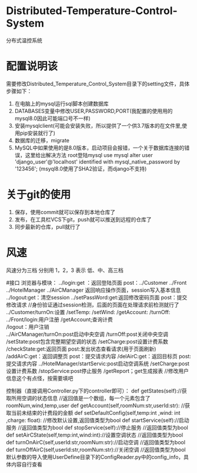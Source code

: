 # Distributed-Temperature-Control-System
分布式温控系统

# 配置说明该
需要修改Distributed_Temperature_Control_System目录下的setting文件，具体步骤如下：
1. 在电脑上的mysql运行sql脚本创建数据库
2. DATABASES变量中修改USER,PASSWORD,PORT(我配置的使用用的mysql8.0因此可能端口号不一样)
3. 安装mysqlclient(可能会安装失败，所以提供了一个供3.7版本的在文件里,使用pip安装就行了)
4. 数据库的迁移，migrate
5. MySQL中如果使用的是8.0版本，启动项目会报错，一个关于数据库连接的错误，这里给出解决方法
    root登陆mysql
       use mysql
        alter user 'django_user'@'localhost' identified with mysql_native_password by '123456';
        (msyql8.0使用了SHA2验证，而django不支持)
        
# 关于git的使用
1. 保存，使用commit就可以保存到本地仓库了
2. 发布，在工具栏VCS下git，push就可以推送到远程的仓库了
3. 同步最新的仓库，pull就行了

# 风速
风速分为三档 分别用 1，2，3 表示 低、中、高三档

#接口
浏览器与模块：
	../login:get ：返回登陆页面
				post：../Customer
						../Front
						../HotelManager
						../AirCManager
						返回响应操作页面，session写入基本信息
	../logout:get：清空session
	../setPassWord:get:返回修改密码页面
						post：提交修改请求
//身份验证通过session检测，后面的页面在处理请求前检测就行了
	../Customer/turnOn:设置
				  /setTemp:
				  /setWind:
				  /getAccount:
				  /turnOff:
	../Front/login:用户注册
			  /getAccount;查询计费		
			  /logout：用户注销		  
	../AirCManager/turnOn:post启动中央空调
					  /turnOff:post关闭中央空调
					  /setState:post包含完整期望空调的状态
					  /setCharge:post设置计费系数
/checkState:get:返回页面
				  post:发出状态查看请求(用于页面刷新)
	              /addAirC:get：返回调整页
								  post：提交请求内容
                 /delAirC:get：返回目标页
								  post:提交请求内容
../HotelManager/startServic:post启动空调系统
					/setCharge:post设置计费系数
					/stopService:post停止服务
				   /getReport；get生成报表
					//修改用户信息这个有点怪，按需要填吧

控制器（直接调用Controller.py下的controller即可）：
def getStates(self)://获取所用空调的状态信息
//返回值是一个数组，每一个元素包含了roomNum,wind,temp,user
def getAccount(self,roomNum:str,userId:str):
//获取当前未结束的计费段的金额
def setDefaultConfig(self,temp:int ,wind: int ,charge: float):
//修改默认设置,返回值类型为bool
def startService(self)://启动服务
//返回值类型为bool
def stopService(self)://停止服务
//返回值类型为bool
def setAirCState(self,temp:int,wind:int)://设置空调状态
//返回值类型为bool
def turnOnAirC(self,userId:str,roomNum:str)://启动空调
//返回值类型为bool
def turnOffAirC(self,userId:str,roomNum:str)://关闭空调
//返回值类型为bool
默认参数的导入使用UserDefine目录下的ConfigReader.py中的config_info，具体内容自行查看
  